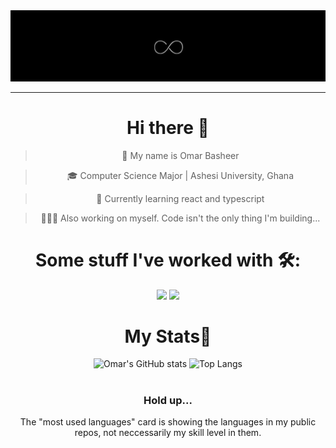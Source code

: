 <!-- <img src="img/pxfuel (9).jpg" /> -->
<img src="img/inf3.png" />

---

<div align="center"> 

# Hi there 👋

> 🙂 My name is Omar Basheer

> 🎓 Computer Science Major | Ashesi University, Ghana

> 🌱 Currently learning react and typescript

> 🧘🏽‍♂️ Also working on myself. Code isn't the only thing I'm building...


##

# Some stuff I've worked with 🛠️:

<img src="https://skillicons.dev/icons?i=java,dart,flutter,firebase,python,django,git,github,php,mysql&perline=10" />
<img src="https://skillicons.dev/icons?i=react,js,ts,md,mysql,php,html,css&perline=8" />
<!-- <img src="https://skillicons.dev/icons?i=react"/>&nbsp;&nbsp;&nbsp;&nbsp;&nbsp;&nbsp;&nbsp;&nbsp;
<img src="https://skillicons.dev/icons?i=django"/>&nbsp;&nbsp;&nbsp;&nbsp;&nbsp;&nbsp;&nbsp;&nbsp;
<img src="https://skillicons.dev/icons?i=python"/>&nbsp;&nbsp;&nbsp;&nbsp;&nbsp;&nbsp;&nbsp;&nbsp;
<img src="https://skillicons.dev/icons?i=java"/>&nbsp;&nbsp;&nbsp;&nbsp;&nbsp;&nbsp;&nbsp;&nbsp;
<img src="https://skillicons.dev/icons?i=php"/>&nbsp;&nbsp;&nbsp;&nbsp;&nbsp;&nbsp;&nbsp;&nbsp;&nbsp;
<img src="https://skillicons.dev/icons?i=mysql"/>&nbsp;&nbsp;&nbsp;&nbsp;&nbsp;&nbsp;&nbsp;&nbsp;&nbsp;
<img src="https://skillicons.dev/icons?i=html"/>&nbsp;&nbsp;&nbsp;&nbsp;&nbsp;&nbsp;&nbsp;&nbsp;&nbsp;
<img src="https://skillicons.dev/icons?i=css"/>&nbsp;&nbsp;&nbsp;&nbsp;&nbsp;&nbsp;&nbsp;&nbsp;&nbsp;
<img src="https://skillicons.dev/icons?i=js"/>&nbsp;&nbsp;&nbsp;&nbsp;&nbsp;&nbsp;&nbsp;&nbsp;
<img src="https://skillicons.dev/icons?i=ts"/>&nbsp;&nbsp;&nbsp;&nbsp;&nbsp;&nbsp;&nbsp;&nbsp;
<img src="https://skillicons.dev/icons?i=flutter"/>&nbsp;&nbsp;&nbsp;&nbsp;&nbsp;&nbsp;&nbsp;&nbsp;&nbsp;
<img src="https://skillicons.dev/icons?i=git"/>&nbsp;&nbsp;&nbsp;&nbsp;&nbsp;&nbsp;&nbsp;&nbsp;&nbsp; -->

##

# My Stats😬



<img alt="Omar's GitHub stats" width="406" src="https://github-readme-stats.vercel.app/api?username=omar-basheer&custom_title=Github+Stats&bg_color=00000000&hide_border=true&show_icons=true&text_color=bcb28d&title_color=f4cd7c&icon_color=00AEFF">
<img alt="Top Langs" width="350" src="https://github-readme-stats.vercel.app/api/top-langs/?username=omar-basheer&layout=compact&hide_border=true&bg_color=00000000&text_color=bcb28d&custom_title=Top+Languages&title_color=f4cd7c">

<!-- <img alt="Top Langs" width="350" src="https://github-readme-streak-stats.vercel.app/api/?username=omar-basheer&layout=compact&hide_border=true&bg_color=00000000&text_color=bcb28d&custom_title=Top+Languages&title_color=e03c8a"> -->

<!-- [![GitHub Streak](https://github-readme-streak-stats.herokuapp.com/?user=omar-basheer&theme=bear)](https://git.io/streak-stats)
[![Omar Basheer's Github Stats](https://github-readme-stats.vercel.app/api?username=omar-basheer&show_icons=true&theme=bear)](https://github.com/omar-basheer/github-readme-stats)
[![Top Langs](https://github-readme-stats.vercel.app/api/top-langs/?username=omar-basheer&layout=compact&theme=bear)](https://github.com/omar-basheer/github-readme-stats) -->

<!-- [![Leetcode Stats](https://leetcard.jacoblin.cool/omar-basheer?theme=dark)](https://leetcode.com/omar-basheer/) -->

#

### Hold up...

The "most used languages" card is showing the languages in my public repos, not neccessarily my skill level in them.


</div>